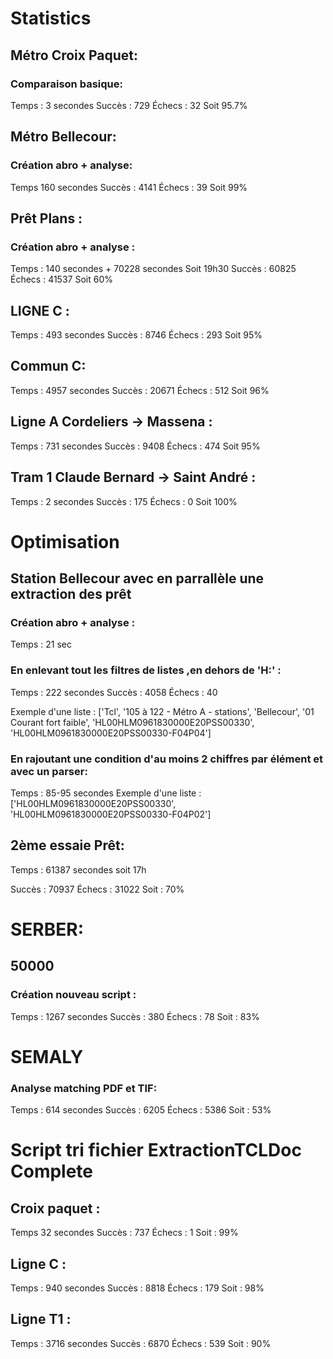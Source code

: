 # Statistics
## Métro Croix Paquet:
### Comparaison basique:
Temps : 3 secondes
Succès : 729
Échecs : 32
Soit 95.7%


## Métro Bellecour:
### Création abro + analyse:
Temps  160 secondes
Succès : 4141
Échecs : 39
Soit 99%

## Prêt Plans : 
### Création abro + analyse : 
Temps : 140 secondes + 70228 secondes Soit 19h30
Succès : 60825
Échecs : 41537
Soit 60%


## LIGNE C :
Temps : 493 secondes
Succès : 8746
Échecs : 293
Soit 95%

## Commun C:
Temps : 4957 secondes
Succès : 20671
Échecs : 512
Soit 96%

## Ligne A Cordeliers -> Massena : 
Temps : 731 secondes
Succès : 9408
Échecs : 474
Soit 95%

## Tram 1 Claude Bernard -> Saint André :
Temps : 2 secondes
Succès : 175
Échecs : 0
Soit 100%


# Optimisation
## Station Bellecour avec en parrallèle une extraction des prêt
### Création abro + analyse : 
Temps : 21 sec 

### En enlevant tout les filtres de listes ,en dehors de 'H:' :
Temps : 222 secondes
Succès : 4058
Échecs : 40

Exemple d'une liste : ['Tcl', '105 à 122 - Métro A - stations', 'Bellecour', '01 Courant fort faible', 'HL00HLM0961830000E20PSS00330', 'HL00HLM0961830000E20PSS00330-F04P04']

### En rajoutant une condition d'au moins 2 chiffres par élément et avec un parser:
Temps : 85-95 secondes
Exemple d'une liste : ['HL00HLM0961830000E20PSS00330', 'HL00HLM0961830000E20PSS00330-F04P02']


## 2ème essaie Prêt:
Temps : 61387 secondes soit 17h

Succès : 70937
Échecs : 31022
Soit : 70%

# SERBER:
## 50000
### Création nouveau script :
Temps : 1267 secondes
Succès : 380
Échecs : 78
Soit : 83% 


# SEMALY
### Analyse matching PDF et TIF:
Temps : 614 secondes
Succès : 6205
Échecs : 5386
Soit : 53% 



# Script tri fichier ExtractionTCLDoc Complete
## Croix paquet :
Temps 32 secondes
Succès : 737
Échecs : 1
Soit : 99% 

## Ligne C :
Temps : 940 secondes
Succès : 8818
Échecs : 179
Soit : 98% 

## Ligne T1 :
Temps : 3716  secondes
Succès : 6870
Échecs : 539
Soit : 90% 


